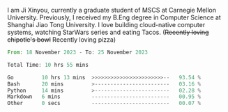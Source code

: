 I am Ji Xinyou, currently a graduate student of MSCS at Carnegie Mellon University. Previously, I received my B.Eng degree in Computer Science at Shanghai Jiao Tong University.
I love building cloud-native computer systems, watching StarWars series and eating Tacos. (~~Recently loving chipotle's bowl~~ Recently loving pizza)

<!--START_SECTION:waka-->

```rust
From: 18 November 2023 - To: 25 November 2023

Total Time: 10 hrs 55 mins

Go         10 hrs 13 mins  >>>>>>>>>>>>>>>>>>>>>>>--   93.54 %
Bash       20 mins         >------------------------   03.16 %
Python     14 mins         >------------------------   02.28 %
Markdown   6 mins          -------------------------   00.95 %
Other      0 secs          -------------------------   00.07 %
```

<!--END_SECTION:waka-->
